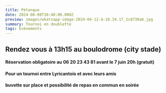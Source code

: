 ```yaml
---
title: Pétanque
date: 2024-06-08T16:40:00.000Z
preview: images/whatsapp-image-2024-04-12-à-18.34.17_1c8730a6.jpg
summary: Tournoi en doublette
tags: Évènements
---
```

## Rendez vous à 13h15 au boulodrome (city stade)

#### Réservation obligatoire au 06 20 23 43 81 avant le 7 juin 20h (gratuit)

#### Pour un tournoi entre Lyricantois et avec leurs amis

#### buvette sur place et possibilité de repas en commun en soirée

